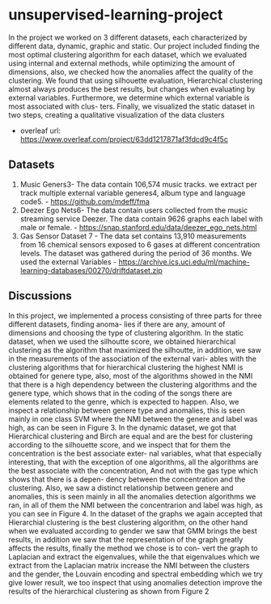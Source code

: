 # unsupervised-learning-project

In the project we worked on 3 different datasets, each characterized by different data, dynamic,
graphic and static. Our project included finding the most optimal clustering algorithm for each dataset,
which we evaluated using internal and external methods, while optimizing the amount of dimensions,
also, we checked how the anomalies affect the quality of the clustering. We found that using silhouette
evaluation, Hierarchical clustering almost always produces the best results, but changes when evaluating
by external variables. Furthermore, we determine which external variable is most associated with clus-
ters. Finally, we visualized the static dataset in two steps, creating a qualitative visualization of the data
clusters


- overleaf url: https://www.overleaf.com/project/63dd1217871af3fdcd9c4f5c

## Datasets
1. Music Geners3- The data contain 106,574 music tracks. we extract per track multiple external variable
generes4, album type and language code5. - https://github.com/mdeff/fma
2. Deezer Ego Nets6- The data contain users collected from the music streaming service Deezer. The
data contain 9626 graphs each label with male or female. - https://snap.stanford.edu/data/deezer_ego_nets.html
3. Gas Sensor Dataset 7 - The data set contains 13,910 measurements from 16 chemical sensors exposed
to 6 gases at different concentration levels. The dataset was gathered during the period of 36 months.
We used the external Variables - https://archive.ics.uci.edu/ml/machine-learning-databases/00270/driftdataset.zip

## Discussions
In this project, we implemented a process consisting of three parts for three different datasets, finding anoma-
lies if there are any, amount of dimensions and choosing the type of clustering algorithm.
In the static dataset, when we used the silhoutte score, we obtained hierarchical clustering as the algorithm
that maximized the silhoutte, in addition, we saw in the measurements of the association of the external vari-
ables with the clustering algorithms that for hierarchical clustering the highest NMI is obtained for genere
type, also, most of the algorithms showed in the NMI that there is a high dependency between the clustering
algorithms and the genere type, which shows that in the coding of the songs there are elements related to the
genre, which is expected to happen. Also, we inspect a relationship between genere type and anomalies, this
is seen mainly in one class SVM where the NMI between the genere and label was high, as can be seen in
Figure 3.
In the dynamic dataset, we got that Hierarchical clustering and Birch are equal and are the best for clustering
according to the silhouette score, and we inspect that for them the concentration is the best associate exter-
nal variables, what that especially interesting, that with the exception of one algorithms, all the algorithms
are the best associate with the concentration, And not with the gas type which shows that there is a depen-
dency between the concentration and the clustering. Also, we saw a distinct relationship between genere
and anomalies, this is seen mainly in all the anomalies detection algorithms we ran, in all of them the NMI
between the concentrarion and label was high, as you can see in Figure 4.
In the dataset of the graphs we again accepted that Hierarchial clustering is the best clustering algorithm, on
the other hand when we evaluated according to gender we saw that GMM brings the best results, in addition
we saw that the representation of the graph greatly affects the results, finally the method we chose is to con-
vert the graph to Laplacian and extract the eigenvalues, while the that eigenvalues which we extract from the
Laplacian matrix increase the NMI between the clusters and the gender, the Louvain encoding and spectral
embedding which we try give lower result, we too inspect that using anomalies detection improve the results
of the hierarchical clustering as shown from Figure 2

